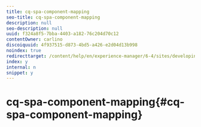 ```yaml
---
title: cq-spa-component-mapping
seo-title: cq-spa-component-mapping
description: null
seo-description: null
uuid: f324a8f5-7bba-4403-a182-76c204d70c12
contentOwner: carlino
discoiquuid: 4f937515-d873-4bd5-a426-e2d04d13b998
noindex: true
redirecttarget: /content/help/en/experience-manager/6-4/sites/developing/using/reference-materials
index: y
internal: n
snippet: y
---
```


# cq-spa-component-mapping{#cq-spa-component-mapping}

